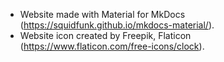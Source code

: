 
- Website made with Material for MkDocs (https://squidfunk.github.io/mkdocs-material/). 
- Website icon created by Freepik, Flaticon (https://www.flaticon.com/free-icons/clock).